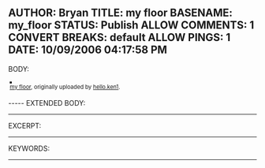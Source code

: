 AUTHOR: Bryan
TITLE: my floor
BASENAME: my_floor
STATUS: Publish
ALLOW COMMENTS: 1
CONVERT BREAKS: __default__
ALLOW PINGS: 1
DATE: 10/09/2006 04:17:58 PM
-----
BODY:
<style type="text/css">
.flickr-photo { border: solid 2px #000000; }
.flickr-yourcomment { }
.flickr-frame { text-align: left; padding: 3px; }
.flickr-caption { font-size: 0.8em; margin-top: 0px; }
</style>

<div class="flickr-frame">
	<a href="http://www.flickr.com/photos/windofk/220690206/" title="photo sharing"><img src="http://static.flickr.com/94/220690206_ddacb203b1.jpg" class="flickr-photo" alt="" /></a>
<br />
	<span class="flickr-caption"><a href="http://www.flickr.com/photos/windofk/220690206/">my floor</a>, originally uploaded by <a href="http://www.flickr.com/people/windofk/">hello.ken1</a>.</span>
</div>
				
<p class="flickr-yourcomment">
	
</p>
-----
EXTENDED BODY:

-----
EXCERPT:

-----
KEYWORDS:

-----



